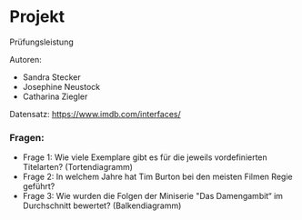 # Projekt
Prüfungsleistung

Autoren:
- Sandra Stecker
- Josephine Neustock
- Catharina Ziegler

Datensatz: https://www.imdb.com/interfaces/

### Fragen:
- Frage 1: Wie viele Exemplare gibt es für die jeweils vordefinierten Titelarten? (Tortendiagramm)
- Frage 2: In welchem Jahre hat Tim Burton bei den meisten Filmen Regie geführt?
- Frage 3: Wie wurden die Folgen der Miniserie "Das Damengambit“ im Durchschnitt bewertet? (Balkendiagramm)

